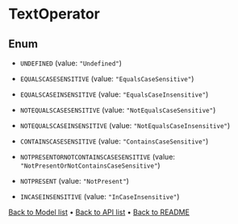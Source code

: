 

# TextOperator

## Enum


* `UNDEFINED` (value: `"Undefined"`)

* `EQUALSCASESENSITIVE` (value: `"EqualsCaseSensitive"`)

* `EQUALSCASEINSENSITIVE` (value: `"EqualsCaseInsensitive"`)

* `NOTEQUALSCASESENSITIVE` (value: `"NotEqualsCaseSensitive"`)

* `NOTEQUALSCASEINSENSITIVE` (value: `"NotEqualsCaseInsensitive"`)

* `CONTAINSCASESENSITIVE` (value: `"ContainsCaseSensitive"`)

* `NOTPRESENTORNOTCONTAINSCASESENSITIVE` (value: `"NotPresentOrNotContainsCaseSensitive"`)

* `NOTPRESENT` (value: `"NotPresent"`)

* `INCASEINSENSITIVE` (value: `"InCaseInsensitive"`)



[Back to Model list](../README.md#documentation-for-models) &#8226; [Back to API list](../README.md#documentation-for-api-endpoints) &#8226; [Back to README](../README.md)


